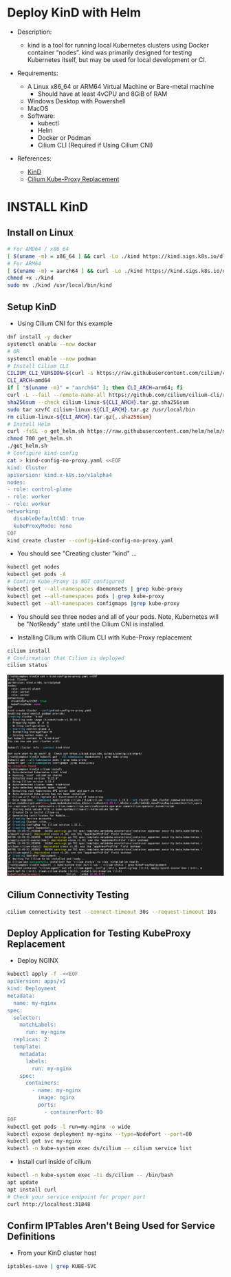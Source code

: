 # Deploy KinD with Helm
- Description:
  - kind is a tool for running local Kubernetes clusters using Docker container “nodes”.
kind was primarily designed for testing Kubernetes itself, but may be used for local development or CI.

- Requirements:
  - A Linux x86_64 or ARM64 Virtual Machine or Bare-metal machine
    - Should have at least 4vCPU and 8GiB of RAM
  - Windows Desktop with Powershell
  - MacOS
  - Software:
    - kubectl
    - Helm
    - Docker or Podman
    - Cilium CLI (Required if Using Cilium CNI)

- References:
  - [KinD](https://kind.sigs.k8s.io/)
  - [Cilium Kube-Proxy Replacement](https://docs.cilium.io/en/stable/network/kubernetes/kubeproxy-free/#kubeproxy-free)

# INSTALL KinD

## Install on Linux
```sh
# For AMD64 / x86_64
[ $(uname -m) = x86_64 ] && curl -Lo ./kind https://kind.sigs.k8s.io/dl/v0.23.0/kind-linux-amd64
# For ARM64
[ $(uname -m) = aarch64 ] && curl -Lo ./kind https://kind.sigs.k8s.io/dl/v0.23.0/kind-linux-arm64
chmod +x ./kind
sudo mv ./kind /usr/local/bin/kind
```

## Setup KinD
- Using Cilium CNI for this example

```sh
dnf install -y docker
systemctl enable --now docker
# OR
systemctl enable --now podman
# Install Cilium CLI
CILIUM_CLI_VERSION=$(curl -s https://raw.githubusercontent.com/cilium/cilium-cli/main/stable-v0.14.txt)
CLI_ARCH=amd64
if [ "$(uname -m)" = "aarch64" ]; then CLI_ARCH=arm64; fi
curl -L --fail --remote-name-all https://github.com/cilium/cilium-cli/releases/download/${CILIUM_CLI_VERSION}/cilium-linux-${CLI_ARCH}.tar.gz{,.sha256sum}
sha256sum --check cilium-linux-${CLI_ARCH}.tar.gz.sha256sum
sudo tar xzvfC cilium-linux-${CLI_ARCH}.tar.gz /usr/local/bin
rm cilium-linux-${CLI_ARCH}.tar.gz{,.sha256sum}
# Install Helm
curl -fsSL -o get_helm.sh https://raw.githubusercontent.com/helm/helm/main/scripts/get-helm-3
chmod 700 get_helm.sh
./get_helm.sh
# Configure kind-config
cat > kind-config-no-proxy.yaml <<EOF
kind: Cluster
apiVersion: kind.x-k8s.io/v1alpha4
nodes:
- role: control-plane
- role: worker
- role: worker
networking:
  disableDefaultCNI: true
  kubeProxyMode: none
EOF
kind create cluster --config=kind-config-no-proxy.yaml
```

- You should see "Creating cluster "kind" ...
```sh
kubectl get nodes
kubectl get pods -A
# Confirm Kube-Proxy is NOT configured
kubectl get --all-namespaces daemonsets | grep kube-proxy
kubectl get --all-namespaces pods | grep kube-proxy
kubectl get --all-namespaces configmaps |grep kube-proxy
```
- You should see three nodes and all of your pods.  Note, Kubernetes will be "NotReady" state until the Cilium CNI is installed.

- Installing Cilium with Cilium CLI with Kube-Proxy replacement
```sh
cilium install
# Confirmation that Cilium is deployed
cilium status
```

![Cilium KubeProxy Replacement](/KinD/pictures/cilium-kube-proxy-replacement.png)

## Cilium Connectivity Testing

```sh
cilium connectivity test --connect-timeout 30s --request-timeout 10s
```

## Deploy Application for Testing KubeProxy Replacement

- Deploy NGINX
```sh
kubectl apply -f -<<EOF
apiVersion: apps/v1
kind: Deployment
metadata:
  name: my-nginx
spec:
  selector:
    matchLabels:
      run: my-nginx
  replicas: 2
  template:
    metadata:
      labels:
        run: my-nginx
    spec:
      containers:
        - name: my-nginx
          image: nginx
          ports:
            - containerPort: 80
EOF
kubectl get pods -l run=my-nginx -o wide
kubectl expose deployment my-nginx --type=NodePort --port=80
kubectl get svc my-nginx
kubectl -n kube-system exec ds/cilium -- cilium service list
```

- Install curl inside of cilium
```sh
kubectl -n kube-system exec -ti ds/cilium -- /bin/bash
apt update
apt install curl
# Check your service endpoint for proper port
curl http:‌//localhost:31848
```

## Confirm IPTables Aren't Being Used for Service Definitions
- From your KinD cluster host

```sh
iptables-save | grep KUBE-SVC
```